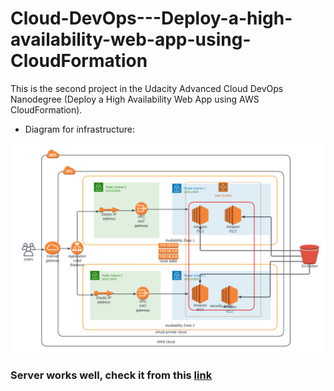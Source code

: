 # Cloud-DevOps---Deploy-a-high-availability-web-app-using-CloudFormation
This is the second project in the Udacity Advanced Cloud DevOps Nanodegree (Deploy a High Availability Web App using AWS CloudFormation).


- Diagram for infrastructure:
<img src="Omar - Udacity Project 2 - Cloud DevOps.png" >


### Server works well, check it from this [link](http://omar-webse-fylupg2dp171-1416431508.us-east-1.elb.amazonaws.com/)
